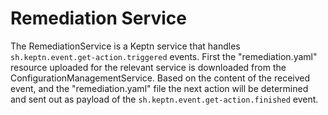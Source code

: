# Remediation Service

The RemediationService is a Keptn service that handles `sh.keptn.event.get-action.triggered` events. First the "remediation.yaml"
resource uploaded for the relevant service is downloaded from the ConfigurationManagementService.
Based on the content of the received event, and the "remediation.yaml" file the next action will be determined and sent
out as payload of the `sh.keptn.event.get-action.finished` event.
